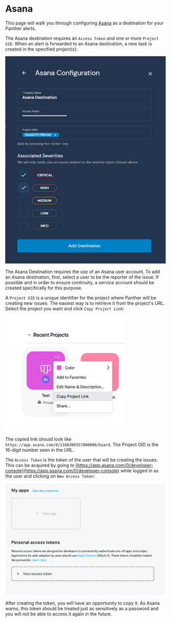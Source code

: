 # Asana

This page will walk you through configuring [Asana](https://asana.com) as a destination for your Panther alerts.

The Asana destination requires an `Access Token` and one or more `Project GID`. When an alert is forwarded to an Asana destination, a new task is created in the specified project\(s\):

![Asana Configuration in Panther](../.gitbook/assets/asana-panther%20%287%29%20%287%29%20%289%29%20%285%29.png)

The Asana Destination requires the use of an Asana user account. To add an Asana destination, first, select a user to be the reporter of the issue. If possible and in order to ensure continuity, a service account should be created specifically for this purpose.

A `Project GID` is a unique identifier for the project where Panther will be creating new issues. The easiest way is to retrieve it from the project's URL. Select the project you want and click `Copy Project Link`:

![](../.gitbook/assets/asana1%20%289%29%20%2812%29%20%283%29%20%282%29.png)

The copied link should look like `https://app.asana.com/0/1160306557000000/board`. The Project GID is the 16-digit number seen in the URL.

The `Access Token` is the token of the user that will be creating the issues. This can be acquired by going to [https://app.asana.com/0/developer-console](https://app.asana.com/0/developer-console) while logged in as the user and clicking on `New Access Token`:

![](../.gitbook/assets/asana2%20%289%29%20%2812%29%20%282%29%20%2814%29.png)

After creating the token, you will have an opportunity to copy it. As Asana warns, this token should be treated just as sensitively as a password and you will not be able to access it again in the future.

